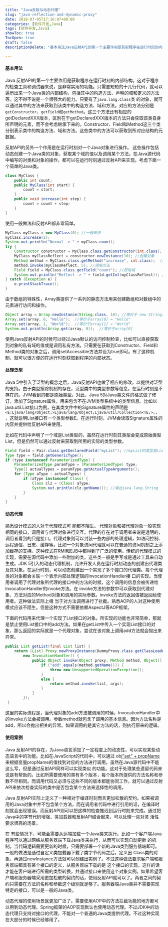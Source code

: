 ```yaml
---
title: "Java反射与动态代理"
slug: "java-reflection-and-dynamic-proxy"
date: 2018-07-05T17:16:07+08:00
categories: [软件开发,Java]
tags: [软件开发,Java]
showToc: true
TocOpen: true
draft: false
descriptionDelete: "基本用法Java反射API的第一个主要作用是获取程序在运行时刻的内部结构。这对于程序的检查工具和调试器来说，是非常实用的功能。只"

---
```

                
#### 基本用法
Java 反射API的第一个主要作用是获取程序在运行时刻的内部结构。这对于程序的检查工具和调试器来说，是非常实用的功能。只需要短短的十几行代码，就可以遍历出来一个Java类的内部结构，包括其中的构造方法、声明的域和定义的方法等。这不得不说是一个很强大的能力。只要有了`java.lang.Class`类 的对象，就可以通过其中的方法来获取到该类中的构造方法、域和方法。对应的方法分别是`getConstructor`、`getField`和`getMethod`。这三个方法还有相应的getDeclaredXXX版本，区别在于getDeclaredXXX版本的方法只会获取该类自身所声明的元素，而不会考虑继承下来的。Constructor、Field和Method这三个类分别表示类中的构造方法、域和方法。这些类中的方法可以获取到所对应结构的元数据。

反射API的另外一个作用是在运行时刻对一个Java对象进行操作。 这些操作包括动态创建一个Java类的对象，获取某个域的值以及调用某个方法。在Java源代码中编写的对类和对象的操作，都可以在运行时刻通过反射API来实现。考虑下面一个简单的Java类。
```java
class MyClass {
    public int count;
    public MyClass(int start) {
        count = start;
    }
    public void increase(int step) {
        count = count + step;
    }
} 
```
使用一般做法和反射API都非常简单。
```java
MyClass myClass = new MyClass(0); //一般做法
myClass.increase(2);
System.out.println("Normal -> " + myClass.count);
try {
    Constructor constructor = MyClass.class.getConstructor(int.class); //获取构造方法
    MyClass myClassReflect = constructor.newInstance(10); //创建对象
    Method method = MyClass.class.getMethod("increase", int.class);  //获取方法
    method.invoke(myClassReflect, 5); //调用方法
    Field field = MyClass.class.getField("count"); //获取域
    System.out.println("Reflect -> " + field.getInt(myClassReflect)); //获取域的值
} catch (Exception e) { 
    e.printStackTrace();
} 
```
由于数组的特殊性，Array类提供了一系列的静态方法用来创建数组和对数组中的元素进行访问和操作。
```java
Object array = Array.newInstance(String.class, 10); //等价于 new String[10]
Array.set(array, 0, "Hello");  //等价于array[0] = "Hello"
Array.set(array, 1, "World");  //等价于array[1] = "World"
System.out.println(Array.get(array, 0));  //等价于array[0]
```
使用Java反射API的时候可以绕过Java默认的访问控制检查，比如可以直接获取到对象的私有域的值或是调用私有方法。只需要在获取到Constructor、Field和Method类的对象之后，调用setAccessible方法并设为true即可。有了这种机制，就可以很方便的在运行时刻获取到程序的内部状态。

#### 处理泛型

Java 5中引入了泛型的概念之后，Java反射API也做了相应的修改，以提供对泛型的支持。由于类型擦除机制的存在，泛型类中的类型参数等信息，在运行时刻是不存在的。JVM看到的都是原始类型。对此，Java 5对Java类文件的格式做了修订，添加了Signature属性，用来包含不在JVM类型系统中的类型信息。比如以java.util.List接口为例，在其类文件中的Signature属性的声明是`<E:Ljava/lang/Object;>Ljava/lang/Object;Ljava/util/Collection<TE;>;;` ，这就说明List接口有一个类型参数E。在运行时刻，JVM会读取Signature属性的内容并提供给反射API来使用。

比如在代码中声明了一个域是List<String>类型的，虽然在运行时刻其类型会变成原始类型List，但是仍然可以通过反射来获取到所用的实际的类型参数。
```java
Field field = Pair.class.getDeclaredField("myList"); //myList的类型是List 
Type type = field.getGenericType(); 
if (type instanceof ParameterizedType) {     
    ParameterizedType paramType = (ParameterizedType) type;     
    Type[] actualTypes = paramType.getActualTypeArguments();     
    for (Type aType : actualTypes) {         
        if (aType instanceof Class) {         
            Class clz = (Class) aType;             
            System.out.println(clz.getName()); //输出java.lang.String         
        }     
    } 
}  
```
#### 动态代理

熟悉设计模式的人对于代理模式可 能都不陌生。 代理对象和被代理对象一般实现相同的接口，调用者与代理对象进行交互。代理的存在对于调用者来说是透明的，调用者看到的只是接口。代理对象则可以封装一些内部的处理逻辑，如访问控制、远程通信、日志、缓存等。比如一个对象访问代理就可以在普通的访问机制之上添加缓存的支持。这种模式在RMI和EJB中都得到了广泛的使用。传统的代理模式的实现，需要在源代码中添加一些附加的类。这些类一般是手写或是通过工具来自动生成。JDK 5引入的动态代理机制，允许开发人员在运行时刻动态的创建出代理类及其对象。在运行时刻，可以动态创建出一个实现了多个接口的代理类。每个代理类的对象都会关联一个表示内部处理逻辑的InvocationHandler接 口的实现。当使用者调用了代理对象所代理的接口中的方法的时候，这个调用的信息会被传递给InvocationHandler的invoke方法。在 invoke方法的参数中可以获取到代理对象、方法对应的Method对象和调用的实际参数。invoke方法的返回值被返回给使用者。这种做法实际上相 当于对方法调用进行了拦截。熟悉AOP的人对这种使用模式应该不陌生。但是这种方式不需要依赖AspectJ等AOP框架。

下面的代码用来代理一个实现了List接口的对象。所实现的功能也非常简单，那就是禁止使用List接口中的add方法。如果在getList中传入一个实现List接口的对象，那么返回的实际就是一个代理对象，尝试在该对象上调用add方法就会抛出来异常。
```java
public List getList(final List list) {
    return (List) Proxy.newProxyInstance(DummyProxy.class.getClassLoader(), new Class[] { List.class },
        new InvocationHandler() {
            public Object invoke(Object proxy, Method method, Object[] args) throws Throwable {
                if ("add".equals(method.getName())) {
                    throw new UnsupportedOperationException();
                }
                else {
                    return method.invoke(list, args);
                }
            }
        });
 } 
```
这里的实际流程是，当代理对象的add方法被调用的时候，InvocationHandler中的invoke方法会被调用。参数method就包含了调用的基本信息。因为方法名称是add，所以会抛出相关的异常。如果调用的是其它方法的话，则执行原来的逻辑。

#### 使用案例

Java 反射API的存在，为Java语言添加了一定程度上的动态性，可以实现某些动态语言中的功能。比如在JavaScript的代码中，可以通过 obj["set" + propName]()来根据变量propName的值找到对应的方法进行调用。虽然在Java源代码中不能这么写，但是通过反射API同样可以实现类似 的功能。这对于处理某些遗留代码来说是有帮助的。比如所需要使用的类有多个版本，每个版本所提供的方法名称和参数不尽相同。而调用代码又必须与这些不同的版本都能协同工作，就可以通过反射API来依次检查实际的类中是否包含某个方法来选择性的调用。

Java 反射API实际上定义了一种相对于编译时刻而言更加松散的契约。如果被调用的Java对象中并不包含某个方法，而在调用者代码中进行引用的话，在编译时刻就会出现错误。而反射API则可以把这样的检查推迟到运行时刻来完成。通过把Java中的字节代码增强、类加载器和反射API结合起来，可以处理一些对灵 活性要求很高的场景。

在 有些情况下，可能会需要从远端加载一个Java类来执行。比如一个客户端Java程序可以通过网络从服务器端下载Java类来执行，从而可以实现自动更新 的机制。当代码逻辑需要更新的时候，只需要部署一个新的Java类到服务器端即可。一般的做法是通过自定义类加载器下载了类字节代码之后，定义出 Class类的对象，再通过newInstance方法就可以创建出实例了。不过这种做法要求客户端和服务器端都具有某个接口的定义，从服务器端下载的是 这个接口的实现。这样的话才能在客户端进行所需的类型转换，并通过接口来使用这个对象实例。如果希望客户端和服务器端采用更加松散的契约的话，使用反射API就可以了。两者之间的契约只需要在方法的名称和参数这个级别就足够了。服务器端Java类并不需要实现特定的接口，可以是一般的Java类。

动态代理的使用场景就更加广泛了。需要使用AOP中的方法拦截功能的地方都可以用到动态代理。Spring框架的AOP实现默认也使用动态代理。不过JDK中的动态代理只支持对接口的代理，不能对一个普通的Java类提供代理。不过这种实现在大部分的时候已经够用了。
